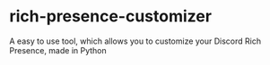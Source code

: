 # rich-presence-customizer
A easy to use tool, which allows you to customize your Discord Rich Presence, made in Python
